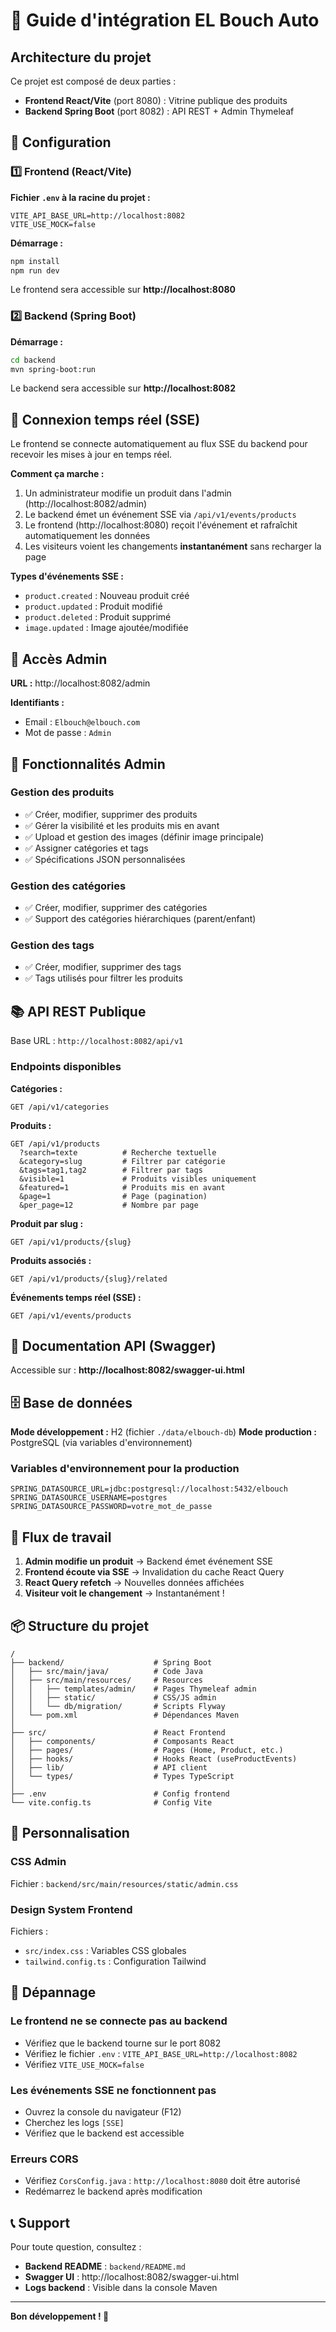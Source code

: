 # 🚀 Guide d'intégration EL Bouch Auto

## Architecture du projet

Ce projet est composé de deux parties :
- **Frontend React/Vite** (port 8080) : Vitrine publique des produits
- **Backend Spring Boot** (port 8082) : API REST + Admin Thymeleaf

## 🔧 Configuration

### 1️⃣ Frontend (React/Vite)

**Fichier `.env` à la racine du projet :**
```env
VITE_API_BASE_URL=http://localhost:8082
VITE_USE_MOCK=false
```

**Démarrage :**
```bash
npm install
npm run dev
```

Le frontend sera accessible sur **http://localhost:8080**

### 2️⃣ Backend (Spring Boot)

**Démarrage :**
```bash
cd backend
mvn spring-boot:run
```

Le backend sera accessible sur **http://localhost:8082**

## 📡 Connexion temps réel (SSE)

Le frontend se connecte automatiquement au flux SSE du backend pour recevoir les mises à jour en temps réel.

**Comment ça marche :**

1. Un administrateur modifie un produit dans l'admin (http://localhost:8082/admin)
2. Le backend émet un événement SSE via `/api/v1/events/products`
3. Le frontend (http://localhost:8080) reçoit l'événement et rafraîchit automatiquement les données
4. Les visiteurs voient les changements **instantanément** sans recharger la page

**Types d'événements SSE :**
- `product.created` : Nouveau produit créé
- `product.updated` : Produit modifié
- `product.deleted` : Produit supprimé
- `image.updated` : Image ajoutée/modifiée

## 🔐 Accès Admin

**URL :** http://localhost:8082/admin

**Identifiants :**
- Email : `Elbouch@elbouch.com`
- Mot de passe : `Admin`

## 🎯 Fonctionnalités Admin

### Gestion des produits
- ✅ Créer, modifier, supprimer des produits
- ✅ Gérer la visibilité et les produits mis en avant
- ✅ Upload et gestion des images (définir image principale)
- ✅ Assigner catégories et tags
- ✅ Spécifications JSON personnalisées

### Gestion des catégories
- ✅ Créer, modifier, supprimer des catégories
- ✅ Support des catégories hiérarchiques (parent/enfant)

### Gestion des tags
- ✅ Créer, modifier, supprimer des tags
- ✅ Tags utilisés pour filtrer les produits

## 📚 API REST Publique

Base URL : `http://localhost:8082/api/v1`

### Endpoints disponibles

**Catégories :**
```
GET /api/v1/categories
```

**Produits :**
```
GET /api/v1/products
  ?search=texte          # Recherche textuelle
  &category=slug         # Filtrer par catégorie
  &tags=tag1,tag2        # Filtrer par tags
  &visible=1             # Produits visibles uniquement
  &featured=1            # Produits mis en avant
  &page=1                # Page (pagination)
  &per_page=12           # Nombre par page
```

**Produit par slug :**
```
GET /api/v1/products/{slug}
```

**Produits associés :**
```
GET /api/v1/products/{slug}/related
```

**Événements temps réel (SSE) :**
```
GET /api/v1/events/products
```

## 🧪 Documentation API (Swagger)

Accessible sur : **http://localhost:8082/swagger-ui.html**

## 🗄️ Base de données

**Mode développement :** H2 (fichier `./data/elbouch-db`)
**Mode production :** PostgreSQL (via variables d'environnement)

### Variables d'environnement pour la production

```env
SPRING_DATASOURCE_URL=jdbc:postgresql://localhost:5432/elbouch
SPRING_DATASOURCE_USERNAME=postgres
SPRING_DATASOURCE_PASSWORD=votre_mot_de_passe
```

## 🔄 Flux de travail

1. **Admin modifie un produit** → Backend émet événement SSE
2. **Frontend écoute via SSE** → Invalidation du cache React Query
3. **React Query refetch** → Nouvelles données affichées
4. **Visiteur voit le changement** → Instantanément !

## 📦 Structure du projet

```
/
├── backend/                    # Spring Boot
│   ├── src/main/java/          # Code Java
│   ├── src/main/resources/     # Resources
│   │   ├── templates/admin/    # Pages Thymeleaf admin
│   │   ├── static/             # CSS/JS admin
│   │   └── db/migration/       # Scripts Flyway
│   └── pom.xml                 # Dépendances Maven
│
├── src/                        # React Frontend
│   ├── components/             # Composants React
│   ├── pages/                  # Pages (Home, Product, etc.)
│   ├── hooks/                  # Hooks React (useProductEvents)
│   ├── lib/                    # API client
│   └── types/                  # Types TypeScript
│
├── .env                        # Config frontend
└── vite.config.ts              # Config Vite
```

## 🎨 Personnalisation

### CSS Admin
Fichier : `backend/src/main/resources/static/admin.css`

### Design System Frontend
Fichiers :
- `src/index.css` : Variables CSS globales
- `tailwind.config.ts` : Configuration Tailwind

## 🚨 Dépannage

### Le frontend ne se connecte pas au backend
- Vérifiez que le backend tourne sur le port 8082
- Vérifiez le fichier `.env` : `VITE_API_BASE_URL=http://localhost:8082`
- Vérifiez `VITE_USE_MOCK=false`

### Les événements SSE ne fonctionnent pas
- Ouvrez la console du navigateur (F12)
- Cherchez les logs `[SSE]`
- Vérifiez que le backend est accessible

### Erreurs CORS
- Vérifiez `CorsConfig.java` : `http://localhost:8080` doit être autorisé
- Redémarrez le backend après modification

## 📞 Support

Pour toute question, consultez :
- **Backend README** : `backend/README.md`
- **Swagger UI** : http://localhost:8082/swagger-ui.html
- **Logs backend** : Visible dans la console Maven

---

**Bon développement ! 🚀**
